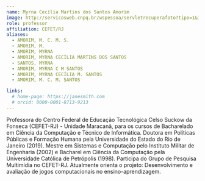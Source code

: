 ```yaml
---
name: Myrna Cecília Martins dos Santos Amorim
image: http://servicosweb.cnpq.br/wspessoa/servletrecuperafoto?tipo=1&id=K4771404T0
role: professor
affiliation: CEFET/RJ
aliases:
  - AMORIM, M. C. M. S.
  - AMORIM, M.
  - AMORIM, MYRNA
  - AMORIM, MYRNA CECÍLIA MARTINS DOS SANTOS
  - SANTOS, MYRNA
  - AMORIM, MYRNA C M SANTOS
  - AMORIM, MYRNA CECÍLIA M. SANTOS
  - AMORIM, M. C. M. SANTOS

links:
  # home-page: https://janesmith.com
  # orcid: 0000-0001-8713-9213
---
```


Professora do Centro Federal de Educação Tecnológica Celso Suckow da Fonseca (CEFET-RJ) - Unidade Maracanã, para os cursos de Bacharelado em Ciência da Computação e Técnico de Informática. Doutora em Políticas Públicas e Formação Humana pela Universidade do Estado do Rio de Janeiro (2019). Mestre em Sistemas e Computação pelo Instituto Militar de Engenharia (2002) e Bacharel em Ciência da Computação pela Universidade Católica de Petrópolis (1998). Participa do Grupo de Pesquisa Multimídia no CEFET-RJ. Atualmente orienta o projeto: Desenvolvimento e avaliação de jogos computacionais no ensino-aprendizagem.